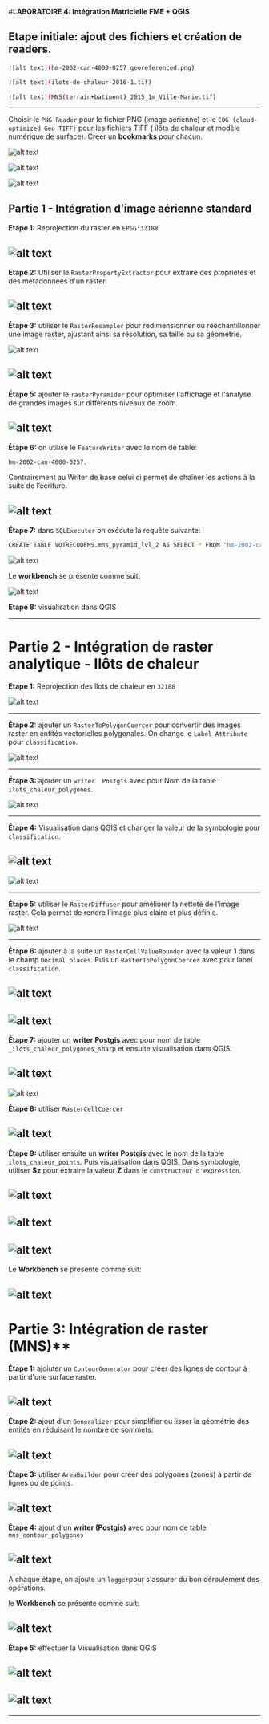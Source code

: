 #**LABORATOIRE 4: Intégration Matricielle FME + QGIS**

## Etape initiale: ajout des fichiers et création de readers.

```bash
![alt text](hm-2002-can-4000-0257_georeferenced.png) 
```

```bash
![alt text](ilots-de-chaleur-2016-1.tif)     
```

```bash
![alt text](MNS(terrain+batiment)_2015_1m_Ville-Marie.tif)  
```
---       

Choisir le `PNG Reader` pour le fichier PNG (image aérienne) et le `COG (cloud-optimized Geo TIFF)` pour les fichiers TIFF ( ilôts de chaleur et modèle numérique de surface). 
Creer un **bookmarks** pour chacun.

![alt text](bookm3.png) 

![alt text](<book 1.png>) 

![alt text](bookm2.png)


## Partie 1 - Intégration d’image aérienne standard

**Etape 1:** Reprojection du raster en `EPSG:32188`

![alt text](reproject1.png)
---

**Etape 2:** Utiliser le `RasterPropertyExtractor` pour extraire des propriétés et des métadonnées d'un raster.

![alt text](<raster prop esxtractor1.png>)
---

**Étape 3:**  utiliser le `RasterResampler` pour redimensionner ou rééchantillonner une image raster, ajustant ainsi sa résolution, sa taille ou sa géométrie.

![alt text](<raster resamplervrai1.png>)

![alt text](<raster resamplervrai1 arithmetic.png>) 
---

**Étape 5:** ajouter le `rasterPyramider` pour optimiser l'affichage et l'analyse de grandes images sur différents niveaux de zoom.

![alt text](rasterpyramid1.png)
---

**Étape 6:**  on utilise le `FeatureWriter` avec le nom de table: 

```bash
hm-2002-can-4000-0257.
```

 Contrairement au Writer de base celui ci permet de chaîner les actions à la suite de l’écriture.

![alt text](featurewriter.png)
---

**Étape 7:** dans `SQLExecuter` on exécute la requête suivante:

```bash
CREATE TABLE VOTRECODEMS.mns_pyramid_lvl_2 AS SELECT * FROM "hm-2002-can-4000-0257_pyramide" WHERE "_pyramid_level" = 2
```

![alt text](<sql executor.png>)

Le **workbench** se présente comme suit:

![alt text](<Workflow image aérienne.png>)





**Etape 8:** visualisation dans QGIS

---

# Partie 2 - Intégration de raster analytique - Ilôts de chaleur

**Etape 1:** Reprojection des îlots de chaleur en `32188`

![alt text](reproject2.png)

---

**Étape 2:** ajouter un `RasterToPolygonCoercer` pour convertir des images raster en entités vectorielles polygonales. On change  le `Label Attribute` pour `classification`.

![alt text](rastertopolygoncoecer.png)

---

**Étape 3:** ajouter un `writer  Postgis` avec pour Nom de la table : `ilots_chaleur_polygones`.

![alt text](ilots-chaleurs-polygones.png)

---

**Étape 4:** Visualisation dans QGIS et changer la valeur de la symbologie pour `classification`.

![alt text](<QGIS ilot chaleurs polygones.png>)
---

![alt text](<QGIS ilot chaleurs polygones 2.png>)

---

**Étape 5:** utiliser le `RasterDiffuser` pour améliorer la netteté de l'image raster. Cela permet de rendre l'image plus claire et plus définie.

![alt text](rasterdiffuser1.png)

---

**Étape 6:** ajouter à la suite un `RasterCellValueRounder` avec la valeur **1** dans le champ `Decimal places`. Puis un `RasterToPolygonCoercer` avec pour label `classification`.

![alt text](rastercellvaluerounder1.png)
---

![alt text](rastertopolygoncoecer-1.png)
---

**Étape 7:** ajouter un **writer Postgis** avec pour nom de table ` _ilots_chaleur_polygones_sharp` et ensuite visualisation dans QGIS.

![alt text](writer_ilots-chaleurs-polygones_sharp.png)
---

![alt text](<QGIS ilot chaleurs polygones-sharp.png>)


**Étape 8:** utiliser  `RasterCellCoercer` 

![alt text](rastercellcoecer1.png)
---

**Étape 9:** utiliser ensuite un **writer Postgis** avec le nom de la table `ilots_chaleur_points`. Puis visualisation dans QGIS. Dans symbologie, utiliser **$z** pour extraire la valeur **Z** dans le `constructeur d'expression`.

![alt text](<writer ilots-chaleurs-points.png>)
---

![alt text](<symbologie ilot points .png>)
---

![alt text](<QGIS ilots-chaleurs-points.png>)
---

Le **Workbench** se presente comme suit:

![alt text](<workbench ilots-chaleurs_vrai.png>)
---

# Partie 3: Intégration de raster (MNS)**

**Étape 1:** ajoiuter un `ContourGenerator` pour créer des lignes de contour à partir d'une surface raster.

![alt text](<contour generator.png>)
---

**Étape 2:** ajout d'un `Generalizer` pour simplifier ou lisser la géométrie des entités en réduisant le nombre de sommets. 

![alt text](generalizer.png)
---

**Étape 3:** utiliser `AreaBuilder` pour créer des polygones (zones) à partir de lignes ou de points.

![alt text](areabuilder.png)
---

**Étape 4:** ajout d'un **writer (Postgis)** avec pour nom de table  `mns_contour_polygones`

![alt text](<writer mns.png>)
---

A chaque étape, on ajoute un `logger`pour s'assurer du bon déroulement des opérations.

le **Workbench** se présente comme suit:

![alt text](<workbench MNS.png>)
---

**Étape 5:** effectuer la Visualisation dans QGIS

![alt text](QGIS_MNS_Symbologie.png)
---

![alt text](<QGIS mns contour.png>)
---
---






